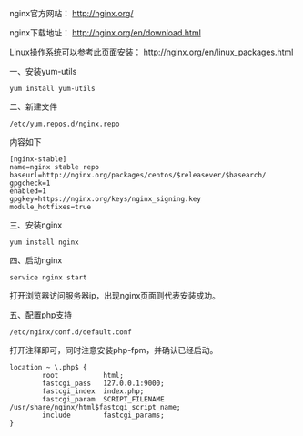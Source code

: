 nginx官方网站： http://nginx.org/ 

nginx下载地址： http://nginx.org/en/download.html 

Linux操作系统可以参考此页面安装： http://nginx.org/en/linux_packages.html 

一、安装yum-utils

```
yum install yum-utils
```

二、新建文件

 `/etc/yum.repos.d/nginx.repo` 

内容如下

```
[nginx-stable]
name=nginx stable repo
baseurl=http://nginx.org/packages/centos/$releasever/$basearch/
gpgcheck=1
enabled=1
gpgkey=https://nginx.org/keys/nginx_signing.key
module_hotfixes=true
```

三、安装nginx

```
yum install nginx
```

四、启动nginx

`service nginx start`

打开浏览器访问服务器ip，出现nginx页面则代表安装成功。

五、配置php支持

`/etc/nginx/conf.d/default.conf`

打开注释即可，同时注意安装php-fpm，并确认已经启动。

```
location ~ \.php$ {
        root           html;
        fastcgi_pass   127.0.0.1:9000;
        fastcgi_index  index.php;
        fastcgi_param  SCRIPT_FILENAME  /usr/share/nginx/html$fastcgi_script_name;
        include        fastcgi_params;
}
```

